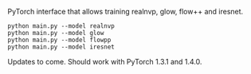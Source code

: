 PyTorch interface that allows training realnvp, glow, flow++ and iresnet. 

    python main.py --model realnvp
    python main.py --model glow
    python main.py --model flowpp
    python main.py --model iresnet

Updates to come. 
Should work with PyTorch 1.3.1 and 1.4.0. 